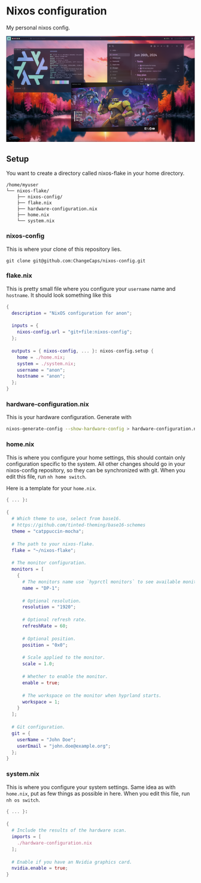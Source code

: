 # Nixos configuration
My personal nixos config.

![screenshot](screenshot.png)

## Setup
You want to create a directory called nixos-flake in your home directory.
```
/home/myuser
└── nixos-flake/
    ├── nixos-config/
    ├── flake.nix
    ├── hardware-configuration.nix
    ├── home.nix
    └── system.nix
```

### nixos-config
This is where your clone of this repository lies.
```
git clone git@github.com:ChangeCaps/nixos-config.git
```

### flake.nix
This is pretty small file where you configure your ``username`` name and ``hostname``.
It should look something like this
```nix
{
  description = "NixOS configuration for anon"; 

  inputs = {
    nixos-config.url = "git+file:nixos-config";
  };

  outputs = { nixos-config, ... }: nixos-config.setup {
    home = ./home.nix;
    system = ./system.nix;
    username = "anon";
    hostname = "anon";
  };
}
```

### hardware-configuration.nix
This is your hardware configuration. Generate with
```bash
nixos-generate-config --show-hardware-config > hardware-configuration.nix
```

### home.nix
This is where you configure your home settings, this should contain only configuration specific to the system. All other changes should go in your nixos-config repository, so they can be synchronized with git. When you edit this file, run ``nh home switch``.

Here is a template for your ``home.nix``.
```nix
{ ... }: 

{
  # Which theme to use, select from base16.
  # https://github.com/tinted-theming/base16-schemes
  theme = "catppuccin-mocha";

  # The path to your nixos-flake.
  flake = "~/nixos-flake";

  # The monitor configuration.
  monitors = [
    {
      # The monitors name use `hyprctl monitors` to see available monitors.
      name = "DP-1"; 

      # Optional resolution.
      resolution = "1920";

      # Optional refresh rate.
      refreshRate = 60;

      # Optional position.
      position = "0x0";

      # Scale applied to the monitor.
      scale = 1.0;

      # Whether to enable the monitor.
      enable = true; 

      # The workspace on the monitor when hyprland starts.
      workspace = 1; 
    }
  ];

  # Git configuration.
  git = {
    userName = "John Doe";
    userEmail = "john.doe@example.org";
  };
}
```

### system.nix
This is where you configure your system settings. Same idea as with ``home.nix``, put as few things as possible in here. When you edit this file, run ``nh os switch``.

```nix
{ ... }:

{
  # Include the results of the hardware scan.
  imports = [ 
    ./hardware-configuration.nix
  ];

  # Enable if you have an Nvidia graphics card.
  nvidia.enable = true; 
}
```

